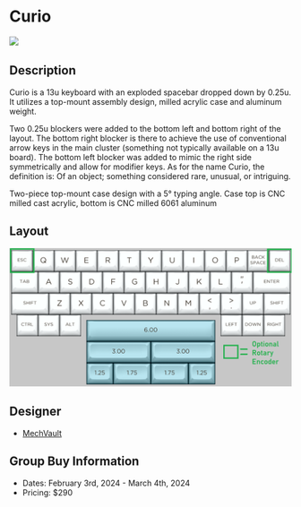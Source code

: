 # Curio
![](./Images/curio_cover.png)

## Description
Curio is a 13u keyboard with an exploded spacebar dropped down by 0.25u. It utilizes a top-mount assembly design, milled acrylic case and aluminum weight.

Two 0.25u blockers were added to the bottom left and bottom right of the layout. The bottom right blocker is there to achieve the use of conventional arrow keys in the main cluster (something not typically available on a 13u board). The bottom left blocker was added to mimic the right side symmetrically and allow for modifier keys. As for the name Curio, the definition is: Of an object; something considered rare, unusual, or intriguing.

Two-piece top-mount case design with a 5° typing angle. Case top is CNC milled cast acrylic, bottom is CNC milled 6061 aluminum

## Layout
![](./Images/curio_layout.png)

## Designer
- [MechVault](https://mechvault.net/)

## Group Buy Information
- Dates: February 3rd, 2024 - March 4th, 2024
- Pricing: $290
